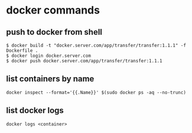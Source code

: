 # docker commands

## push to docker from shell

```shell
$ docker build -t "docker.server.com/app/transfer/transfer:1.1.1" -f Dockerfile .
$ docker login docker.server.com
$ docker push docker.server.com/app/transfer/transfer:1.1.1
```

## list containers by name
```
docker inspect --format='{{.Name}}' $(sudo docker ps -aq --no-trunc)
```

## list docker logs
```
docker logs <container>
```
